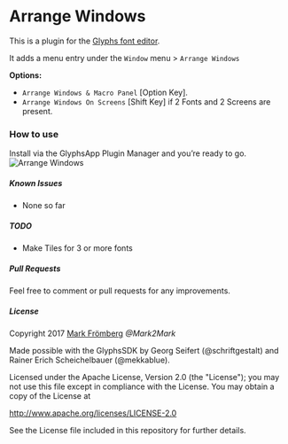 # Arrange Windows

This is a plugin for the [Glyphs font editor](http://glyphsapp.com/).

It adds a menu entry under the `Window` menu > `Arrange Windows`

**Options:**
- `Arrange Windows & Macro Panel` [Option Key].
- `Arrange Windows On Screens` [Shift Key] if 2 Fonts and 2 Screens are present.

### How to use

Install via the GlyphsApp Plugin Manager and you’re ready to go.
![Arrange Windows](https://raw.githubusercontent.com/Mark2Mark/ArrangeWindows/master/ArrangeWindows.gif?raw=true "Arrange Windows")

##### Known Issues

- None so far

##### TODO

- Make Tiles for 3 or more fonts

##### Pull Requests

Feel free to comment or pull requests for any improvements.

##### License

Copyright 2017 [Mark Frömberg](http://www.markfromberg.com/) *@Mark2Mark*

Made possible with the GlyphsSDK by Georg Seifert (@schriftgestalt) and Rainer Erich Scheichelbauer (@mekkablue).

Licensed under the Apache License, Version 2.0 (the "License");
you may not use this file except in compliance with the License.
You may obtain a copy of the License at

http://www.apache.org/licenses/LICENSE-2.0

See the License file included in this repository for further details.
